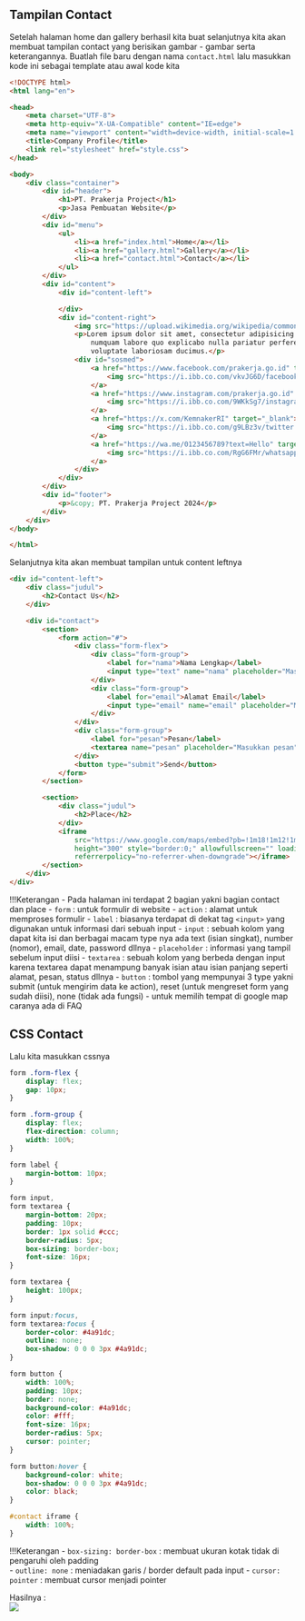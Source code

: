 ## Tampilan Contact

Setelah halaman home dan gallery berhasil kita buat selanjutnya kita akan membuat tampilan contact yang berisikan gambar - gambar serta keterangannya. Buatlah file baru dengan nama `contact.html` lalu masukkan kode ini sebagai template atau awal kode kita  
  
```html title="gallery.html"
<!DOCTYPE html>
<html lang="en">

<head>
    <meta charset="UTF-8">
    <meta http-equiv="X-UA-Compatible" content="IE=edge">
    <meta name="viewport" content="width=device-width, initial-scale=1.0">
    <title>Company Profile</title>
    <link rel="stylesheet" href="style.css">
</head>

<body>
    <div class="container">
        <div id="header">
            <h1>PT. Prakerja Project</h1>
            <p>Jasa Pembuatan Website</p>
        </div>
        <div id="menu">
            <ul>
                <li><a href="index.html">Home</a></li>
                <li><a href="gallery.html">Gallery</a></li>
                <li><a href="contact.html">Contact</a></li>
            </ul>
        </div>
        <div id="content">
            <div id="content-left">

            </div>
            <div id="content-right">
                <img src="https://upload.wikimedia.org/wikipedia/commons/f/f2/Logo-kartu-prakerja.png">
                <p>Lorem ipsum dolor sit amet, consectetur adipisicing elit. Blanditiis quasi, ea illo, quas, dolorum
                    numquam labore quo explicabo nulla pariatur perferendis tenetur. Delectus corporis optio culpa eaque
                    voluptate laboriosam ducimus.</p>
                <div id="sosmed">
                    <a href="https://www.facebook.com/prakerja.go.id" target="_blank">
                        <img src="https://i.ibb.co.com/vkvJG6D/facebook-1.png">
                    </a>
                    <a href="https://www.instagram.com/prakerja.go.id" target="_blank">
                        <img src="https://i.ibb.co.com/9WKkSg7/instagram.png">
                    </a>
                    <a href="https://x.com/KemnakerRI" target="_blank">
                        <img src="https://i.ibb.co.com/g9LBz3v/twitter.png">
                    </a>
                    <a href="https://wa.me/0123456789?text=Hello" target="_blank">
                        <img src="https://i.ibb.co.com/RgG6FMr/whatsapp.png">
                    </a>
                </div>
            </div>
        </div>
        <div id="footer">
            <p>&copy; PT. Prakerja Project 2024</p>
        </div>
    </div>
</body>

</html>
```
  
Selanjutnya kita akan membuat tampilan untuk content leftnya  
  
```html title="gallery.html" hl_lines="2 3 4 5 6 7 8 9 10 11 12 13 14 15 16 17 18 19 20 21 22 23 24 25 26 27 28 29 30 31 32 33 34 35 36"
<div id="content-left">
    <div class="judul">
        <h2>Contact Us</h2>
    </div>

    <div id="contact">
        <section>
            <form action="#">
                <div class="form-flex">
                    <div class="form-group">
                        <label for="nama">Nama Lengkap</label>
                        <input type="text" name="nama" placeholder="Masukkan Nama">
                    </div>
                    <div class="form-group">
                        <label for="email">Alamat Email</label>
                        <input type="email" name="email" placeholder="Masukkan Nama">
                    </div>
                </div>
                <div class="form-group">
                    <label for="pesan">Pesan</label>
                    <textarea name="pesan" placeholder="Masukkan pesan"></textarea>
                </div>
                <button type="submit">Send</button>
            </form>
        </section>

        <section>
            <div class="judul">
                <h2>Place</h2>
            </div>
            <iframe
                src="https://www.google.com/maps/embed?pb=!1m18!1m12!1m3!1d6671.023549368855!2d106.83008691865055!3d-6.182342631968425!2m3!1f0!2f0!3f0!3m2!1i1024!2i768!4f13.1!3m3!1m2!1s0x2e69f16550111b2f%3A0xec7d8043007d3fbd!2sDinas%20Tenaga%20Kerja%2C%20Transmigrasi%20dan%20Energi%20Provinsi%20DKI%20Jakarta!5e0!3m2!1sid!2sid!4v1709178104077!5m2!1sid!2sid"
                height="300" style="border:0;" allowfullscreen="" loading="lazy"
                referrerpolicy="no-referrer-when-downgrade"></iframe>
        </section>
    </div>
</div>
```  
  
!!!Keterangan
    - Pada halaman ini terdapat 2 bagian yakni bagian contact dan place
    - `form` : untuk formulir di website
    - `action` : alamat untuk memproses formulir
    - `label` : biasanya terdapat di dekat tag `<input>` yang digunakan untuk informasi dari sebuah input
    - `input` : sebuah kolom yang dapat kita isi dan berbagai macam type nya ada text (isian singkat), number (nomor), email, date, password dllnya
    - `placeholder` : informasi yang tampil sebelum input diisi
    - `textarea` : sebuah kolom yang berbeda dengan input karena textarea dapat menampung banyak isian atau isian panjang seperti alamat, pesan, status dllnya
    - `button` : tombol yang mempunyai 3 type yakni submit (untuk mengirim data ke action), reset (untuk mengreset form yang sudah diisi), none (tidak ada fungsi)
    - untuk memilih tempat di google map caranya ada di FAQ
  
## CSS Contact  
Lalu kita masukkan cssnya  
  
```css title="style.css"
form .form-flex {
    display: flex;
    gap: 10px;
}

form .form-group {
    display: flex;
    flex-direction: column;
    width: 100%;
}

form label {
    margin-bottom: 10px;
}

form input,
form textarea {
    margin-bottom: 20px;
    padding: 10px;
    border: 1px solid #ccc;
    border-radius: 5px;
    box-sizing: border-box;
    font-size: 16px;
}

form textarea {
    height: 100px;
}

form input:focus,
form textarea:focus {
    border-color: #4a91dc;
    outline: none;
    box-shadow: 0 0 0 3px #4a91dc;
}

form button {
    width: 100%;
    padding: 10px;
    border: none;
    background-color: #4a91dc;
    color: #fff;
    font-size: 16px;
    border-radius: 5px;
    cursor: pointer;
}

form button:hover {
    background-color: white;
    box-shadow: 0 0 0 3px #4a91dc;
    color: black;
}

#contact iframe {
    width: 100%;
}
```
  
!!!Keterangan
    - `box-sizing: border-box` : membuat ukuran kotak tidak di pengaruhi oleh padding  
    - `outline: none` : meniadakan garis / border default pada input
    - `cursor: pointer` : membuat cursor menjadi pointer  
  
Hasilnya :  
![](https://i.ibb.co.com/k2fMN01/pkr33.png)  